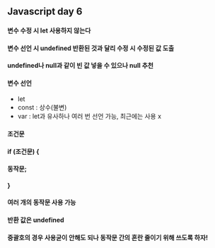 ## Javascript day 6
#### 변수 수정 시 let 사용하지 않는다
#### 변수 선언 시 undefined 반환된 것과 달리 수정 시 수정된 값 도출
#### undefined나 null과 같이 빈 값 넣을 수 있으나 null 추천
#### 변수 선언
- let
- const : 상수(불변)
- var : let과 유사하나 여러 번 선언 가능, 최근에는 사용 x
#### 조건문
#### if (조건문) {
#### 동작문;
#### }
#### 여러 개의 동작문 사용 가능
#### 반환 값은 undefined
#### 중괄호의 경우 사용굳이 안해도 되나 동작문 간의 혼란 줄이기 위해 쓰도록 하자!